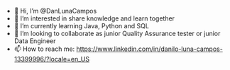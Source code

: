 - 👋 Hi, I’m @DanLunaCampos
- 👀 I’m interested in share knowledge and learn together
- 🌱 I’m currently learning Java, Python and SQL
- 💞️ I’m looking to collaborate as junior Quality Assurance tester or junior Data Engineer
- 📫 How to reach me: https://www.linkedin.com/in/danilo-luna-campos-13399996/?locale=en_US

<!---
DanLunaCampos/DanLunaCampos is a ✨ special ✨ repository because its `README.md` (this file) appears on your GitHub profile.
You can click the Preview link to take a look at your changes.
--->
